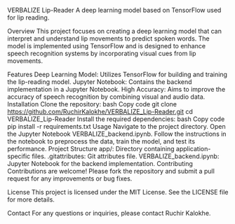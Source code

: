 VERBALIZE Lip-Reader
A deep learning model based on TensorFlow used for lip reading.

Overview
This project focuses on creating a deep learning model that can interpret and understand lip movements to predict spoken words. The model is implemented using TensorFlow and is designed to enhance speech recognition systems by incorporating visual cues from lip movements.

Features
Deep Learning Model: Utilizes TensorFlow for building and training the lip-reading model.
Jupyter Notebook: Contains the backend implementation in a Jupyter Notebook.
High Accuracy: Aims to improve the accuracy of speech recognition by combining visual and audio data.
Installation
Clone the repository:
bash
Copy code
git clone https://github.com/RuchirKalokhe/VERBALIZE_Lip-Reader.git
cd VERBALIZE_Lip-Reader
Install the required dependencies:
bash
Copy code
pip install -r requirements.txt
Usage
Navigate to the project directory.
Open the Jupyter Notebook VERBALIZE_backend.ipynb.
Follow the instructions in the notebook to preprocess the data, train the model, and test its performance.
Project Structure
app/: Directory containing application-specific files.
.gitattributes: Git attributes file.
VERBALIZE_backend.ipynb: Jupyter Notebook for the backend implementation.
Contributing
Contributions are welcome! Please fork the repository and submit a pull request for any improvements or bug fixes.

License
This project is licensed under the MIT License. See the LICENSE file for more details.

Contact
For any questions or inquiries, please contact Ruchir Kalokhe.
